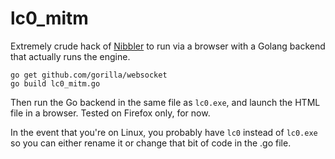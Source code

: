 # lc0_mitm

Extremely crude hack of [Nibbler](https://github.com/fohristiwhirl/nibbler) to run via a browser with a Golang backend that actually runs the engine.

```
go get github.com/gorilla/websocket
go build lc0_mitm.go
```

Then run the Go backend in the same file as `lc0.exe`, and launch the HTML file in a browser. Tested on Firefox only, for now.

In the event that you're on Linux, you probably have `lc0` instead of `lc0.exe` so you can either rename it or change that bit of code in the .go file.
